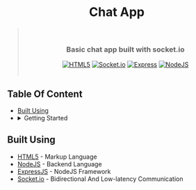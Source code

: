 <div align="center">
  <h1>Chat App</h1>

> &nbsp;
>
> <h3>Basic chat app built with socket.io</h3>
>  <div>
>   <a href="https://developer.mozilla.org/en-US/docs/Web/HTML"><img src="https://img.shields.io/badge/HTML5-E34F26?style=for-the-badge&logo=html5&logoColor=white" alt="HTML5" /></a>
>   <a href="https://socket.io/"><img src="https://img.shields.io/badge/Socket.io-010101?&style=for-the-badge&logo=Socket.io&logoColor=white" alt="Socket.io" /></a>
>   <a href="https://expressjs.com/"><img src="https://img.shields.io/badge/express.js-%23404d59.svg?style=for-the-badge&logo=express&logoColor=%2361DAFB" alt="Express" /></a>
>   <a href="https://nodejs.org/en"><img src="https://img.shields.io/badge/node.js-6DA55F?style=for-the-badge&logo=node.js&logoColor=white" alt="NodeJS" /></a>
> </div>
> &nbsp;

</div>

## Table Of Content

- [Built Using](#built-using)
- <details>
    <summary>Getting Started</summary>
    <ul>
      <li><a href="https://github.com/imkaranks/basic-chat-app/tree/main/client#getting-started">Client</a></li>
      <li><a href="https://github.com/imkaranks/basic-chat-app/tree/main/server#getting-started">Server</a></li>
    </ul>
  </details>

## Built Using

- [HTML5](https://developer.mozilla.org/en-US/docs/Web/HTML) - Markup Language
- [NodeJS](https://nodejs.org/en) - Backend Language
- [ExpressJS](https://expressjs.com/) - NodeJS Framework
- [Socket.io](https://socket.io/) - Bidirectional And Low-latency Communication
